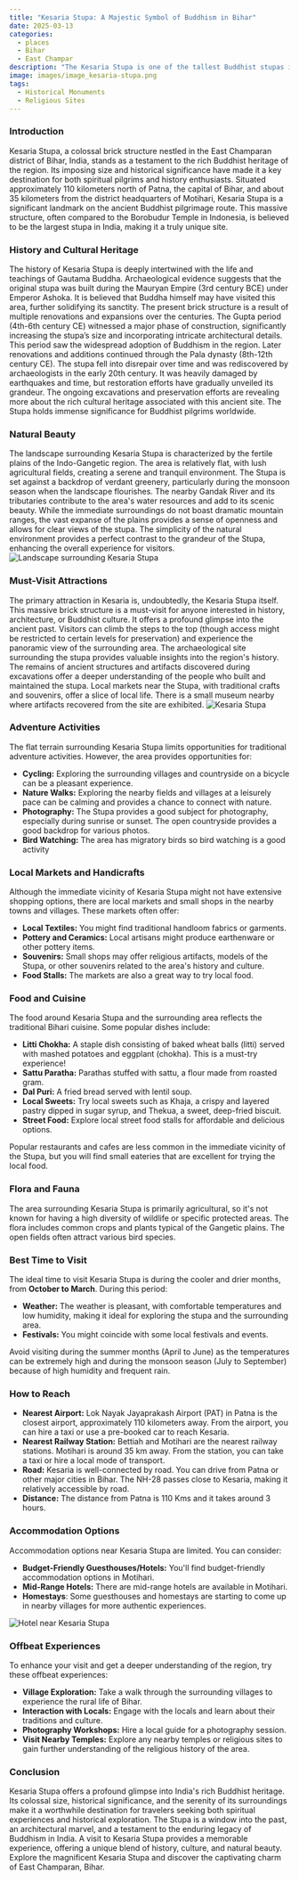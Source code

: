 ```yaml
---
title: "Kesaria Stupa: A Majestic Symbol of Buddhism in Bihar"
date: 2025-03-13
categories:
  - places
  - Bihar
  - East Champar
description: "The Kesaria Stupa is one of the tallest Buddhist stupas in India, located near East Champar in the West Champaran district of Bihar. It is believed to enshrine the relics of Lord Buddha and stands as a testament to the region's rich Buddhist heritage. The stupa dates back to the 3rd century BCE and is surrounded by lush greenery, offering a serene atmosphere for visitors."
image: images/image_kesaria-stupa.png
tags: 
  - Historical Monuments
  - Religious Sites
---
```



### **Introduction**

Kesaria Stupa, a colossal brick structure nestled in the East Champaran district of Bihar, India, stands as a testament to the rich Buddhist heritage of the region.  Its imposing size and historical significance have made it a key destination for both spiritual pilgrims and history enthusiasts. Situated approximately 110 kilometers north of Patna, the capital of Bihar, and about 35 kilometers from the district headquarters of Motihari, Kesaria Stupa is a significant landmark on the ancient Buddhist pilgrimage route. This massive structure, often compared to the Borobudur Temple in Indonesia, is believed to be the largest stupa in India, making it a truly unique site.

### **History and Cultural Heritage**

The history of Kesaria Stupa is deeply intertwined with the life and teachings of Gautama Buddha. Archaeological evidence suggests that the original stupa was built during the Mauryan Empire (3rd century BCE) under Emperor Ashoka. It is believed that Buddha himself may have visited this area, further solidifying its sanctity. The present brick structure is a result of multiple renovations and expansions over the centuries. The Gupta period (4th-6th century CE) witnessed a major phase of construction, significantly increasing the stupa’s size and incorporating intricate architectural details.  This period saw the widespread adoption of Buddhism in the region. Later renovations and additions continued through the Pala dynasty (8th-12th century CE).  The stupa fell into disrepair over time and was rediscovered by archaeologists in the early 20th century. It was heavily damaged by earthquakes and time, but restoration efforts have gradually unveiled its grandeur. The ongoing excavations and preservation efforts are revealing more about the rich cultural heritage associated with this ancient site.  The Stupa holds immense significance for Buddhist pilgrims worldwide.

### **Natural Beauty**

The landscape surrounding Kesaria Stupa is characterized by the fertile plains of the Indo-Gangetic region. The area is relatively flat, with lush agricultural fields, creating a serene and tranquil environment.  The Stupa is set against a backdrop of verdant greenery, particularly during the monsoon season when the landscape flourishes. The nearby Gandak River and its tributaries contribute to the area's water resources and add to its scenic beauty. While the immediate surroundings do not boast dramatic mountain ranges, the vast expanse of the plains provides a sense of openness and allows for clear views of the stupa. The simplicity of the natural environment provides a perfect contrast to the grandeur of the Stupa, enhancing the overall experience for visitors.  <img src="placeholder_image_for_nearby_landscape.jpg" alt="Landscape surrounding Kesaria Stupa">

### **Must-Visit Attractions**

The primary attraction in Kesaria is, undoubtedly, the Kesaria Stupa itself. This massive brick structure is a must-visit for anyone interested in history, architecture, or Buddhist culture. It offers a profound glimpse into the ancient past. Visitors can climb the steps to the top (though access might be restricted to certain levels for preservation) and experience the panoramic view of the surrounding area.  The archaeological site surrounding the stupa provides valuable insights into the region's history. The remains of ancient structures and artifacts discovered during excavations offer a deeper understanding of the people who built and maintained the stupa. Local markets near the Stupa, with traditional crafts and souvenirs, offer a slice of local life. There is a small museum nearby where artifacts recovered from the site are exhibited. <img src="placeholder_image_for_Kesaria_Stupa.jpg" alt="Kesaria Stupa">

### **Adventure Activities**

The flat terrain surrounding Kesaria Stupa limits opportunities for traditional adventure activities. However, the area provides opportunities for:

*   **Cycling:** Exploring the surrounding villages and countryside on a bicycle can be a pleasant experience.
*   **Nature Walks:**  Exploring the nearby fields and villages at a leisurely pace can be calming and provides a chance to connect with nature.
*   **Photography:** The Stupa provides a good subject for photography, especially during sunrise or sunset. The open countryside provides a good backdrop for various photos.
*   **Bird Watching:** The area has migratory birds so bird watching is a good activity

### **Local Markets and Handicrafts**

Although the immediate vicinity of Kesaria Stupa might not have extensive shopping options, there are local markets and small shops in the nearby towns and villages. These markets often offer:

*   **Local Textiles:**  You might find traditional handloom fabrics or garments.
*   **Pottery and Ceramics:**  Local artisans might produce earthenware or other pottery items.
*   **Souvenirs:**  Small shops may offer religious artifacts, models of the Stupa, or other souvenirs related to the area's history and culture.
*   **Food Stalls:** The markets are also a great way to try local food.

### **Food and Cuisine**

The food around Kesaria Stupa and the surrounding area reflects the traditional Bihari cuisine. Some popular dishes include:

*   **Litti Chokha:** A staple dish consisting of baked wheat balls (litti) served with mashed potatoes and eggplant (chokha). This is a must-try experience!
*   **Sattu Paratha:**  Parathas stuffed with sattu, a flour made from roasted gram.
*   **Dal Puri:**  A fried bread served with lentil soup.
*   **Local Sweets:**  Try local sweets such as Khaja, a crispy and layered pastry dipped in sugar syrup, and Thekua, a sweet, deep-fried biscuit.
*   **Street Food:**  Explore local street food stalls for affordable and delicious options.

Popular restaurants and cafes are less common in the immediate vicinity of the Stupa, but you will find small eateries that are excellent for trying the local food.

### **Flora and Fauna**

The area surrounding Kesaria Stupa is primarily agricultural, so it's not known for having a high diversity of wildlife or specific protected areas. The flora includes common crops and plants typical of the Gangetic plains. The open fields often attract various bird species.

### **Best Time to Visit**

The ideal time to visit Kesaria Stupa is during the cooler and drier months, from **October to March**. During this period:

*   **Weather:**  The weather is pleasant, with comfortable temperatures and low humidity, making it ideal for exploring the stupa and the surrounding area.
*   **Festivals:** You might coincide with some local festivals and events.

Avoid visiting during the summer months (April to June) as the temperatures can be extremely high and during the monsoon season (July to September) because of high humidity and frequent rain.

### **How to Reach**

*   **Nearest Airport:** Lok Nayak Jayaprakash Airport (PAT) in Patna is the closest airport, approximately 110 kilometers away. From the airport, you can hire a taxi or use a pre-booked car to reach Kesaria.
*   **Nearest Railway Station:**  Bettiah and Motihari are the nearest railway stations. Motihari is around 35 km away. From the station, you can take a taxi or hire a local mode of transport.
*   **Road:** Kesaria is well-connected by road.  You can drive from Patna or other major cities in Bihar. The NH-28 passes close to Kesaria, making it relatively accessible by road.
*  **Distance:** The distance from Patna is 110 Kms and it takes around 3 hours.

### **Accommodation Options**

Accommodation options near Kesaria Stupa are limited. You can consider:

*   **Budget-Friendly Guesthouses/Hotels:** You'll find budget-friendly accommodation options in Motihari.
*   **Mid-Range Hotels:** There are mid-range hotels are available in Motihari.
*   **Homestays**: Some guesthouses and homestays are starting to come up in nearby villages for more authentic experiences.

<img src="placeholder_image_for_accommodation.jpg" alt="Hotel near Kesaria Stupa">

### **Offbeat Experiences**

To enhance your visit and get a deeper understanding of the region, try these offbeat experiences:

*   **Village Exploration:**  Take a walk through the surrounding villages to experience the rural life of Bihar.
*   **Interaction with Locals:** Engage with the locals and learn about their traditions and culture.
*   **Photography Workshops:** Hire a local guide for a photography session.
*   **Visit Nearby Temples:** Explore any nearby temples or religious sites to gain further understanding of the religious history of the area.

### **Conclusion**

Kesaria Stupa offers a profound glimpse into India's rich Buddhist heritage. Its colossal size, historical significance, and the serenity of its surroundings make it a worthwhile destination for travelers seeking both spiritual experiences and historical exploration. The Stupa is a window into the past, an architectural marvel, and a testament to the enduring legacy of Buddhism in India.  A visit to Kesaria Stupa provides a memorable experience, offering a unique blend of history, culture, and natural beauty.  Explore the magnificent Kesaria Stupa and discover the captivating charm of East Champaran, Bihar.


